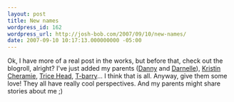 ```yaml
---
layout: post
title: New names
wordpress_id: 162
wordpress_url: http://josh-bob.com/2007/09/10/new-names/
date: 2007-09-10 10:17:13.000000000 -05:00
---
```

Ok, I have more of a real post in the works, but before that, check out the blogroll, alright? I've just added my parents (<a href="http://dannyferrara.wordpress.com">Danny</a> and <a href="http://darnelle.wordpress.com">Darnelle</a>), <a href="http://kristindcheramie.blogspot.com/">Kristin Cheramie</a>, <a href="http://tricehead.blogspot.com">Trice Head</a>, <a href="http://tbarry.wordpress.com/">T-barry</a>... I think that is all. Anyway, give them some love! They all have really cool perspectives. And my parents might share stories about me ;)
